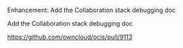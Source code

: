 Enhancement: Add the Collaboration stack debugging doc

Add the Collaboration stack debugging doc

https://github.com/owncloud/ocis/pull/9113
